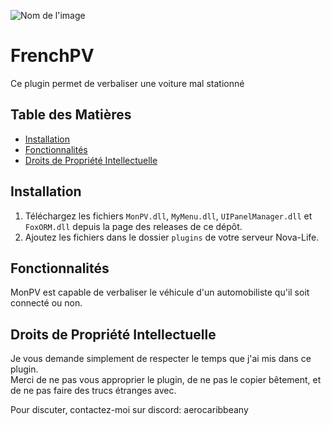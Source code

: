 ![Nom de l'image](https://cdn.discordapp.com/attachments/759173919504072704/1201231709459451984/6b920b32-0abd-4ad6-b872-a4d7015910c0.jpeg?ex=65c91135&is=65b69c35&hm=8b220965de1661f1f2a6a6fc8a077c0210f340cfa223bb2c7b0f41c0886f8b3f&)
# FrenchPV

Ce plugin permet de verbaliser une voiture mal stationné

## Table des Matières

- [Installation](#installation)
- [Fonctionnalités](#fonctionnalités)
- [Droits de Propriété Intellectuelle](#droits-de-propriété-intellectuelle)

## Installation

1. Téléchargez les fichiers `MonPV.dll`, `MyMenu.dll`, `UIPanelManager.dll` et `FoxORM.dll` depuis la page des releases de ce dépôt.  
2. Ajoutez les fichiers dans le dossier `plugins` de votre serveur Nova-Life.

## Fonctionnalités

MonPV est capable de verbaliser le véhicule d'un automobiliste qu'il soit connecté ou non.

## Droits de Propriété Intellectuelle

Je vous demande simplement de respecter le temps que j'ai mis dans ce plugin.  
Merci de ne pas vous approprier le plugin, de ne pas le copier bêtement, et de ne pas faire des trucs étranges avec.

Pour discuter, contactez-moi sur discord: aerocaribbeany  
